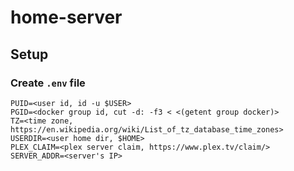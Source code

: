 # home-server

## Setup
### Create `.env` file
```
PUID=<user id, id -u $USER>
PGID=<docker group id, cut -d: -f3 < <(getent group docker)>
TZ=<time zone, https://en.wikipedia.org/wiki/List_of_tz_database_time_zones>
USERDIR=<user home dir, $HOME>
PLEX_CLAIM=<plex server claim, https://www.plex.tv/claim/>
SERVER_ADDR=<server's IP>
```
